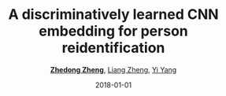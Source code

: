 ---
title: "A discriminatively learned CNN embedding for person reidentification"
collection: publications
permalink: /publication/A-discri2018
date: 2018-01-01
doi: 10.1145/3159171
keywords: object re-identification,image retrieval,person re-id,person re-trieval,person search,
venue: 'ACM Transactions on Multimedia Computing, Communications, and Applications (TOMM)'
paperurl: 'https://zdzheng.xyz/files/TOMM18.pdf'
code: 'https://github.com/layumi/2016_person_re-ID'
author: '<strong><a href="https://zdzheng.xyz/authors/Zhedong-Zheng" class="author">Zhedong Zheng</a></strong>, <a href="https://zdzheng.xyz/authors/Liang-Zheng" class="author">Liang Zheng</a>, <a href="https://zdzheng.xyz/authors/Yi-Yang" class="author">Yi Yang</a>'
citation: ' Zhedong Zheng,  Liang Zheng,  Yi Yang, &quot;A discriminatively learned CNN embedding for person reidentification.&quot; ACM Transactions on Multimedia Computing, Communications, and Applications (TOMM), 2018. DOI: 10.1145/3159171'
pub_year: '2018'
bib: >
    @article{zheng2018discriminatively,  <br>    author = "Zheng, Zhedong and Zheng, Liang and Yang, Yi",  <br>    doi = "10.1145/3159171",  <br>    title = "A discriminatively learned CNN embedding for person reidentification",  <br>    journal = "ACM Transactions on Multimedia Computing, Communications, and Applications (TOMM)",  <br>    volume = "14",  <br>    number = "1",  <br>    pages = "13",  <br>    year = "2018",  <br>    publisher = "ACM",  <br>    code = "https://github.com/layumi/2016\_person\_re-ID",  <br>    url = "https://zdzheng.xyz/files/TOMM18.pdf"
    }

---